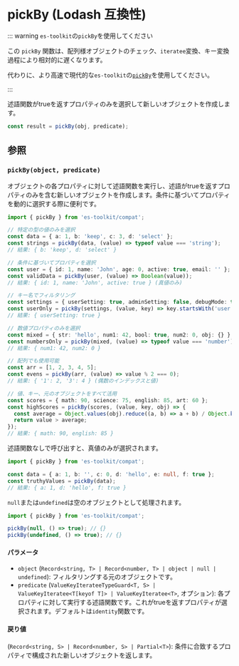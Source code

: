 # pickBy (Lodash 互換性)

::: warning `es-toolkit`の`pickBy`を使用してください

この `pickBy` 関数は、配列様オブジェクトのチェック、`iteratee`変換、キー変換過程により相対的に遅くなります。

代わりに、より高速で現代的な`es-toolkit`の[`pickBy`](../../object/pickBy.md)を使用してください。

:::

述語関数がtrueを返すプロパティのみを選択して新しいオブジェクトを作成します。

```typescript
const result = pickBy(obj, predicate);
```

## 参照

### `pickBy(object, predicate)`

オブジェクトの各プロパティに対して述語関数を実行し、述語がtrueを返すプロパティのみを含む新しいオブジェクトを作成します。条件に基づいてプロパティを動的に選択する際に便利です。

```typescript
import { pickBy } from 'es-toolkit/compat';

// 特定の型の値のみを選択
const data = { a: 1, b: 'keep', c: 3, d: 'select' };
const strings = pickBy(data, (value) => typeof value === 'string');
// 結果: { b: 'keep', d: 'select' }

// 条件に基づいてプロパティを選択
const user = { id: 1, name: 'John', age: 0, active: true, email: '' };
const validData = pickBy(user, (value) => Boolean(value));
// 結果: { id: 1, name: 'John', active: true } (真値のみ)

// キー名でフィルタリング
const settings = { userSetting: true, adminSetting: false, debugMode: true };
const userOnly = pickBy(settings, (value, key) => key.startsWith('user'));
// 結果: { userSetting: true }

// 数値プロパティのみを選択
const mixed = { str: 'hello', num1: 42, bool: true, num2: 0, obj: {} };
const numbersOnly = pickBy(mixed, (value) => typeof value === 'number');
// 結果: { num1: 42, num2: 0 }

// 配列でも使用可能
const arr = [1, 2, 3, 4, 5];
const evens = pickBy(arr, (value) => value % 2 === 0);
// 結果: { '1': 2, '3': 4 } (偶数のインデックスと値)

// 値、キー、元のオブジェクトをすべて活用
const scores = { math: 90, science: 75, english: 85, art: 60 };
const highScores = pickBy(scores, (value, key, obj) => {
  const average = Object.values(obj).reduce((a, b) => a + b) / Object.keys(obj).length;
  return value > average;
});
// 結果: { math: 90, english: 85 }
```

述語関数なしで呼び出すと、真値のみが選択されます。

```typescript
import { pickBy } from 'es-toolkit/compat';

const data = { a: 1, b: '', c: 0, d: 'hello', e: null, f: true };
const truthyValues = pickBy(data);
// 結果: { a: 1, d: 'hello', f: true }
```

`null`または`undefined`は空のオブジェクトとして処理されます。

```typescript
import { pickBy } from 'es-toolkit/compat';

pickBy(null, () => true); // {}
pickBy(undefined, () => true); // {}
```

#### パラメータ

- `object` (`Record<string, T> | Record<number, T> | object | null | undefined`): フィルタリングする元のオブジェクトです。
- `predicate` (`ValueKeyIterateeTypeGuard<T, S> | ValueKeyIteratee<T[keyof T]> | ValueKeyIteratee<T>`, オプション): 各プロパティに対して実行する述語関数です。これがtrueを返すプロパティが選択されます。デフォルトは`identity`関数です。

#### 戻り値

(`Record<string, S> | Record<number, S> | Partial<T>`): 条件に合致するプロパティで構成された新しいオブジェクトを返します。
